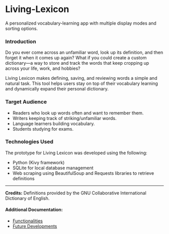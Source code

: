 # Living-Lexicon
A personalized vocabulary-learning app with multiple display modes and sorting options.

### Introduction
Do you ever come across an unfamiliar word, look up its definition, and then forget it when it comes up again? What if you could create a custom dictionary—a way to store and track the words that keep cropping up across your life, work, and hobbies? 

Living Lexicon makes defining, saving, and reviewing words a simple and natural task. This tool helps users stay on top of their vocabulary learning and dynamically expand their personal dictionary.

### Target Audience
- Readers who look up words often and want to remember them.
- Writers keeping track of striking/unfamiliar words.
- Language learners building vocabulary.
- Students studying for exams.

### Technologies Used
The prototype for Living Lexicon was developed using the following:
- Python (Kivy framework)
- SQLite for local database management
- Web scraping using BeautifulSoup and Requests libraries to retrieve definitions

---

**Credits:** Definitions provided by the GNU Collaborative International Dictionary of English.

#### Additional Documentation:
- [Functionalities](Functionalities.md)  
- [Future Developments](Future-Developments.md)
